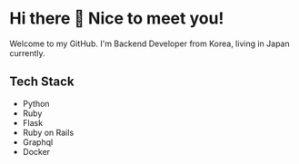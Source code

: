 <!-- ### Hi there 👋 -->
<h1>Hi there 👋 Nice to meet you!</h1>
<p>Welcome to my GitHub. I'm Backend Developer from Korea, living in Japan currently.</p>

<h2>Tech Stack</h2>

- Python
- Ruby
- Flask
- Ruby on Rails
- Graphql
- Docker

<!--
**hong-per/hong-per** is a ✨ _special_ ✨ repository because its `README.md` (this file) appears on your GitHub profile.

Here are some ideas to get you started:

- 🔭 I’m currently working on ...
- 🌱 I’m currently learning ...
- 👯 I’m looking to collaborate on ...
- 🤔 I’m looking for help with ...
- 💬 Ask me about ...
- 📫 How to reach me: ...
- 😄 Pronouns: ...
- ⚡ Fun fact: ...
-->
